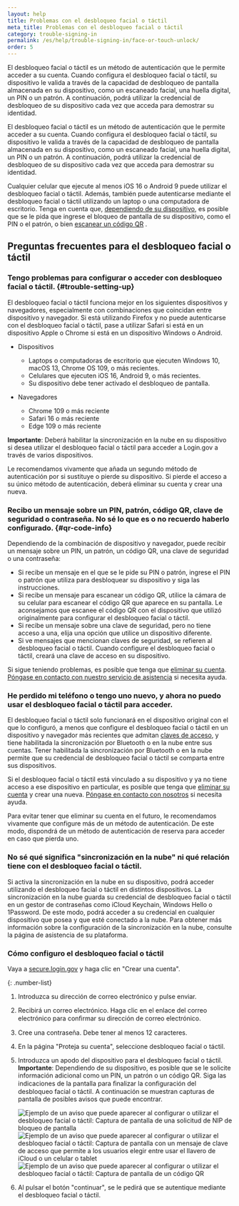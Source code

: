 ```yaml
---
layout: help
title: Problemas con el desbloqueo facial o táctil
meta_title: Problemas con el desbloqueo facial o táctil
category: trouble-signing-in
permalink: /es/help/trouble-signing-in/face-or-touch-unlock/
order: 5
---
```

El desbloqueo facial o táctil es un método de autenticación que le permite acceder a su cuenta. Cuando configura el desbloqueo facial o táctil, su dispositivo le valida a través de la capacidad de desbloqueo de pantalla almacenada en su dispositivo, como un escaneado facial, una huella digital, un PIN o un patrón. A continuación, podrá utilizar la credencial de desbloqueo de su dispositivo cada vez que acceda para demostrar su identidad.

El desbloqueo facial o táctil es un método de autenticación que le permite acceder a su cuenta. Cuando configura el desbloqueo facial o táctil, su dispositivo le valida a través de la capacidad de desbloqueo de pantalla almacenada en su dispositivo, como un escaneado facial, una huella digital, un PIN o un patrón. A continuación, podrá utilizar la credencial de desbloqueo de su dispositivo cada vez que acceda para demostrar su identidad.

Cualquier celular que ejecute al menos iOS 16 o Android 9 puede utilizar el desbloqueo facial o táctil. Además, también puede autenticarse mediante el desbloqueo facial o táctil utilizando un laptop o una computadora de escritorio. Tenga en cuenta que, [dependiendo de su dispositivo](#trouble-setting-up), es posible que se le pida que ingrese el bloqueo de pantalla de su dispositivo, como el PIN o el patrón, o bien [escanear un código QR](#qr-code-info) .

## Preguntas frecuentes para el desbloqueo facial o táctil

### Tengo problemas para configurar o acceder con desbloqueo facial o táctil. {#trouble-setting-up}

El desbloqueo facial o táctil funciona mejor en los siguientes dispositivos y navegadores, especialmente con combinaciones que coincidan entre dispositivo y navegador. Si está utilizando Firefox y no puede autenticarse con el desbloqueo facial o táctil, pase a utilizar Safari si está en un dispositivo Apple o Chrome si está en un dispositivo Windows o Android.

* Dispositivos
    * Laptops o computadoras de escritorio que ejecuten Windows 10, macOS 13, Chrome OS 109, o más recientes.
    * Celulares que ejecuten iOS 16, Android 9, o más recientes.
    * Su dispositivo debe tener activado el desbloqueo de pantalla.

* Navegadores
    * Chrome 109 o más reciente
    * Safari 16 o más reciente
    * Edge 109 o más reciente

**Importante**: Deberá habilitar la sincronización en la nube en su dispositivo si desea utilizar el desbloqueo facial o táctil para acceder a Login.gov a través de varios dispositivos.

Le recomendamos vivamente que añada un segundo método de autenticación por si sustituye o pierde su dispositivo. Si pierde el acceso a su único método de autenticación, deberá eliminar su cuenta y crear una nueva.

### Recibo un mensaje sobre un PIN, patrón, código QR, clave de seguridad o contraseña. No sé lo que es o no recuerdo haberlo configurado. {#qr-code-info}
Dependiendo de la combinación de dispositivo y navegador, puede recibir un mensaje sobre un PIN, un patrón, un código QR, una clave de seguridad o una contraseña:

* Si recibe un mensaje en el que se le pide su PIN o patrón, ingrese el PIN o patrón que utiliza para desbloquear su dispositivo y siga las instrucciones.
* Si recibe un mensaje para escanear un código QR, utilice la cámara de su celular para escanear el código QR que aparece en su pantalla. Le aconsejamos que escanee el código QR con el dispositivo que utilizó originalmente para configurar el desbloqueo facial o táctil.
* Si recibe un mensaje sobre una clave de seguridad, pero no tiene acceso a una, elija una opción que utilice un dispositivo diferente.
* Si ve mensajes que mencionan claves de seguridad, se refieren al desbloqueo facial o táctil. Cuando configure el desbloqueo facial o táctil, creará una clave de acceso en su dispositivo.

Si sigue teniendo problemas, es posible que tenga que [eliminar su cuenta](/es/help/manage-your-account/delete-your-account/). [Póngase en contacto con nuestro servicio de asistencia](/es/contact/) si necesita ayuda.

### He perdido mi teléfono o tengo uno nuevo, y ahora no puedo usar el desbloqueo facial o táctil para acceder.

El desbloqueo facial o táctil solo funcionará en el dispositivo original con el que lo configuró, a menos que configure el desbloqueo facial o táctil en un dispositivo y navegador más recientes que admitan [claves de acceso](https://fidoalliance.org/passkeys/), y tiene habilitada la sincronización por Bluetooth o en la nube entre sus cuentas. Tener habilitada la sincronización por Bluetooth o en la nube permite que su credencial de desbloqueo facial o táctil se comparta entre sus dispositivos.

Si el desbloqueo facial o táctil está vinculado a su dispositivo y ya no tiene acceso a ese dispositivo en particular, es posible que tenga que [eliminar su cuenta](/es/help/manage-your-account/delete-your-account/) y crear una nueva. [Póngase en contacto con nosotros](/es/contact/) si necesita ayuda.

Para evitar tener que eliminar su cuenta en el futuro, le recomendamos vivamente que configure más de un método de autenticación. De este modo, dispondrá de un método de autenticación de reserva para acceder en caso que pierda uno.

### No sé qué significa "sincronización en la nube" ni qué relación tiene con el desbloqueo facial o táctil.
Si activa la sincronización en la nube en su dispositivo, podrá acceder utilizando el desbloqueo facial o táctil en distintos dispositivos. La sincronización en la nube guarda su credencial de desbloqueo facial o táctil en un gestor de contraseñas como iCloud Keychain, Windows Hello o 1Password. De este modo, podrá acceder a su credencial en cualquier dispositivo que posea y que esté conectado a la nube. Para obtener más información sobre la configuración de la sincronización en la nube, consulte la página de asistencia de su plataforma.

### Cómo configuro el desbloqueo facial o táctil 

Vaya a [secure.login.gov](https://secure.login.gov/es) y haga clic en "Crear una cuenta".

{: .number-list}
1. Introduzca su dirección de correo electrónico y pulse enviar.
2. Recibirá un correo electrónico. Haga clic en el enlace del correo electrónico para conﬁrmar su dirección de correo electrónico.
3. Cree una contraseña. Debe tener al menos 12 caracteres.
4. En la página "Proteja su cuenta", seleccione desbloqueo facial o táctil.
5. Introduzca un apodo del dispositivo para el desbloqueo facial o táctil.
    **Importante**: Dependiendo de su dispositivo, es posible que se le solicite información adicional como un PIN, un patrón o un código QR. Siga las indicaciones de la pantalla para ﬁnalizar la configuración del desbloqueo facial o táctil. A continuación se muestran capturas de pantalla de posibles avisos que puede encontrar.

    <div class="grid-row grid-gap">
        <div class="tablet:grid-col">
            <img alt="Ejemplo de un aviso que puede aparecer al configurar o utilizar el desbloqueo facial o táctil: Captura de pantalla de una solicitud de NIP de bloqueo de pantalla" src="{{ site.baseurl }}/assets/img/help/face-touch-unlock/android-screen-lock.png" />
        </div>
        <div class="tablet:grid-col">
            <img alt="Ejemplo de un aviso que puede aparecer al configurar o utilizar el desbloqueo facial o táctil: Captura de pantalla con un mensaje de clave de acceso que permite a los usuarios elegir entre usar el llavero de iCloud o un celular o tablet" src="{{ site.baseurl }}/assets/img/help/face-touch-unlock/iphone-screen-lock.png" />
        </div>
        <div class="tablet:grid-col">
            <img alt="Ejemplo de un aviso que puede aparecer al configurar o utilizar el desbloqueo facial o táctil: Captura de pantalla de un código QR" src="{{ site.baseurl }}/assets/img/help/face-touch-unlock/passkey-screen-shot.png" />
        </div>
    </div>
6. Al pulsar el botón "continuar", se le pedirá que se autentique mediante el desbloqueo facial o táctil.
